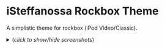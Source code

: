 # iSteffanossa Rockbox Theme

A simplistic theme for rockbox (iPod Video/Classic).
<details>
  <summary>(<i>click to show/hide screenshots</i>)</summary>
  <!-- have to be followed by an empty line! -->

<p align = "center">
  <picture>
    <img src="img/screenshot1.png">
  </picture>
  <picture>
    <img src="img/screenshot2.png">
  </picture>
</p>
</details>
